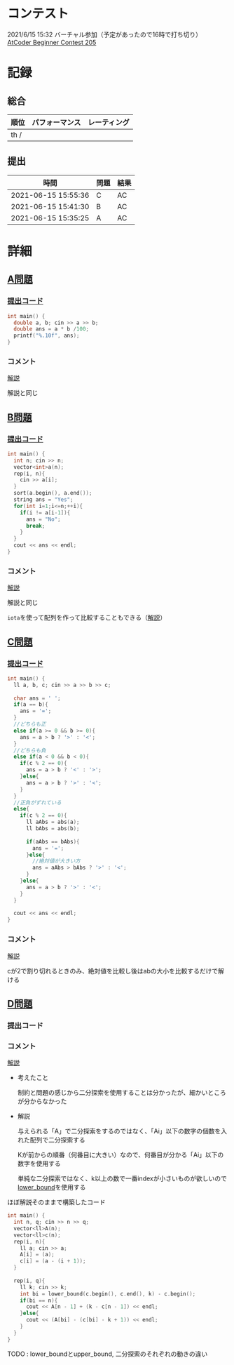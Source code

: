 # コンテスト
2021/6/15 15:32 バーチャル参加（予定があったので16時で打ち切り）<br>
[AtCoder Beginner Contest 205](https://atcoder.jp/contests/abc205)

# 記録
## 総合
|  順位  |  パフォーマンス  | レーティング |
| ---- | ---- | ---- |
|  th /   |    |  |

## 提出
|  時間  |  問題  | 結果 |
| ---- | ---- | ---- |
| 2021-06-15 15:55:36 | C | AC |
| 2021-06-15 15:41:30 | B | AC |
| 2021-06-15 15:35:25 | A | AC |


# 詳細
## [A問題](https://atcoder.jp/contests/abc205/tasks/abc205_a)
### [提出コード](https://atcoder.jp/contests/abc205/submissions/23488911)
```c++
int main() {
  double a, b; cin >> a >> b;
  double ans = a * b /100;
  printf("%.10f", ans);
}
```

### コメント
[解説](https://atcoder.jp/contests/abc205/submissions/23456894)

解説と同じ


## [B問題](https://atcoder.jp/contests/abc205/tasks/abc205_b)
### [提出コード](https://atcoder.jp/contests/abc205/submissions/23489019)
```c++
int main() {
  int n; cin >> n;
  vector<int>a(n);
  rep(i, n){
    cin >> a[i];
  }
  sort(a.begin(), a.end());
  string ans = "Yes";
  for(int i=1;i<=n;++i){
    if(i != a[i-1]){
      ans = "No";
      break;
    }
  }
  cout << ans << endl;
}
```

### コメント
[解説](https://atcoder.jp/contests/abc205/submissions/23457300)

解説と同じ

```iota```を使って配列を作って比較することもできる（[解説](https://atcoder.jp/contests/abc205/submissions/23457341)）


## [C問題](https://atcoder.jp/contests/abc205/tasks/abc205_c)
### [提出コード](https://atcoder.jp/contests/abc205/submissions/23489283)
```c++
int main() {
  ll a, b, c; cin >> a >> b >> c;
  
  char ans = ' ';
  if(a == b){
    ans = '=';
  }
  //どちらも正
  else if(a >= 0 && b >= 0){
    ans = a > b ? '>' : '<';  
  }
  //どちらも負
  else if(a < 0 && b < 0){
    if(c % 2 == 0){
      ans = a > b ? '<' : '>';
    }else{
      ans = a > b ? '>' : '<';
    }
  }
  //正負がずれている
  else{
    if(c % 2 == 0){
      ll aAbs = abs(a);
      ll bAbs = abs(b);
 
      if(aAbs == bAbs){
        ans = '=';
      }else{
        //絶対値が大きい方
        ans = aAbs > bAbs ? '>' : '<';
      }
    }else{
      ans = a > b ? '>' : '<'; 
    }
  }
  
  cout << ans << endl;
}
```

### コメント
[解説](https://atcoder.jp/contests/abc205/submissions/23457963)

cが2で割り切れるときのみ、絶対値を比較し後はabの大小を比較するだけで解ける


## [D問題]()
### 提出コード

### コメント

[解説](https://atcoder.jp/contests/abc205/editorial/2050)

* 考えたこと

  制約と問題の感じから二分探索を使用することは分かったが、細かいところが分からなかった

* 解説

  与えられる「A」で二分探索をするのではなく、「Ai」以下の数字の個数を入れた配列で二分探索する

  Kが前からの順番（何番目に大きい）なので、何番目が分かる「Ai」以下の数字を使用する

  単純な二分探索ではなく、k以上の数で一番indexが小さいものが欲しいので[lower_bound](https://qiita.com/ganariya/items/33f1326154b85db465c3)を使用する

ほぼ解説そのままで構築したコード

```c++
int main() {
  int n, q; cin >> n >> q;
  vector<ll>A(n);
  vector<ll>c(n);
  rep(i, n){
    ll a; cin >> a;
    A[i] = (a);
    c[i] = (a - (i + 1));
  }
  
  rep(i, q){
    ll k; cin >> k;
    int bi = lower_bound(c.begin(), c.end(), k) - c.begin();
    if(bi == n){
      cout << A[n - 1] + (k - c[n - 1]) << endl;
    }else{
      cout << (A[bi] - (c[bi] - k + 1)) << endl;
    }
  }
}
```

TODO : lower_boundとupper_bound, 二分探索のそれぞれの動きの違い

